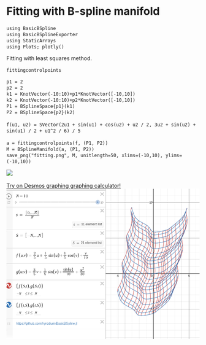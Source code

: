 # Fitting with B-spline manifold

```@setup math
using BasicBSpline
using BasicBSplineExporter
using StaticArrays
using Plots; plotly()
```

Fitting with least squares method.

```@docs
fittingcontrolpoints
```

```@example math
p1 = 2
p2 = 2
k1 = KnotVector(-10:10)+p1*KnotVector([-10,10])
k2 = KnotVector(-10:10)+p2*KnotVector([-10,10])
P1 = BSplineSpace{p1}(k1)
P2 = BSplineSpace{p2}(k2)

f(u1, u2) = SVector(2u1 + sin(u1) + cos(u2) + u2 / 2, 3u2 + sin(u2) + sin(u1) / 2 + u1^2 / 6) / 5

a = fittingcontrolpoints(f, (P1, P2))
M = BSplineManifold(a, (P1, P2))
save_png("fitting.png", M, unitlength=50, xlims=(-10,10), ylims=(-10,10))
```
![](fitting.png)

[Try on Desmos graphing graphing calculator!](https://www.desmos.com/calculator/2hm3b1fbdf)
![](img/fitting_desmos.png)

